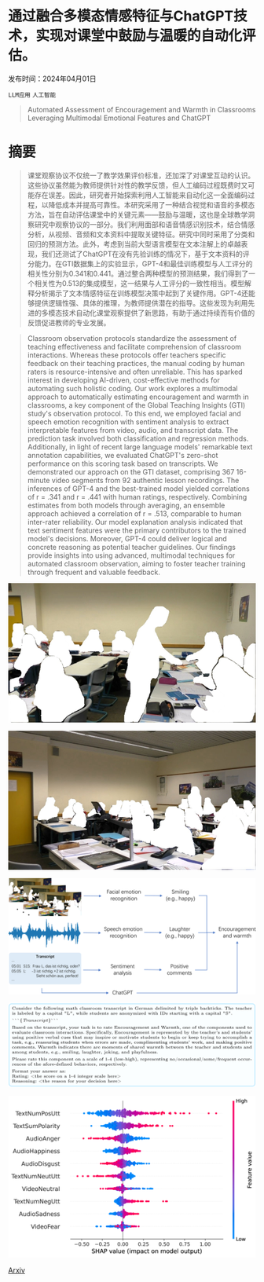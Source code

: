 # 通过融合多模态情感特征与ChatGPT技术，实现对课堂中鼓励与温暖的自动化评估。

发布时间：2024年04月01日

`LLM应用` `人工智能`

> Automated Assessment of Encouragement and Warmth in Classrooms Leveraging Multimodal Emotional Features and ChatGPT

# 摘要

> 课堂观察协议不仅统一了教学效果评价标准，还加深了对课堂互动的认识。这些协议虽然能为教师提供针对性的教学反馈，但人工编码过程既费时又可能存在误差。因此，研究者开始探索利用人工智能来自动化这一全面编码过程，以降低成本并提高可靠性。本研究采用了一种结合视觉和语音的多模态方法，旨在自动评估课堂中的关键元素——鼓励与温暖，这也是全球教学洞察研究中观察协议的一部分。我们利用面部和语音情感识别技术，结合情感分析，从视频、音频和文本资料中提取关键特征。研究中同时采用了分类和回归的预测方法。此外，考虑到当前大型语言模型在文本注解上的卓越表现，我们还测试了ChatGPT在没有先验训练的情况下，基于文本资料的评分能力。在GTI数据集上的实验显示，GPT-4和最佳训练模型与人工评分的相关性分别为0.341和0.441。通过整合两种模型的预测结果，我们得到了一个相关性为0.513的集成模型，这一结果与人工评分的一致性相当。模型解释分析揭示了文本情感特征在训练模型决策中起到了关键作用。GPT-4还能够提供逻辑性强、具体的推理，为教师提供潜在的指导。这些发现为利用先进的多模态技术自动化课堂观察提供了新思路，有助于通过持续而有价值的反馈促进教师的专业发展。

> Classroom observation protocols standardize the assessment of teaching effectiveness and facilitate comprehension of classroom interactions. Whereas these protocols offer teachers specific feedback on their teaching practices, the manual coding by human raters is resource-intensive and often unreliable. This has sparked interest in developing AI-driven, cost-effective methods for automating such holistic coding. Our work explores a multimodal approach to automatically estimating encouragement and warmth in classrooms, a key component of the Global Teaching Insights (GTI) study's observation protocol. To this end, we employed facial and speech emotion recognition with sentiment analysis to extract interpretable features from video, audio, and transcript data. The prediction task involved both classification and regression methods. Additionally, in light of recent large language models' remarkable text annotation capabilities, we evaluated ChatGPT's zero-shot performance on this scoring task based on transcripts. We demonstrated our approach on the GTI dataset, comprising 367 16-minute video segments from 92 authentic lesson recordings. The inferences of GPT-4 and the best-trained model yielded correlations of r = .341 and r = .441 with human ratings, respectively. Combining estimates from both models through averaging, an ensemble approach achieved a correlation of r = .513, comparable to human inter-rater reliability. Our model explanation analysis indicated that text sentiment features were the primary contributors to the trained model's decisions. Moreover, GPT-4 could deliver logical and concrete reasoning as potential teacher guidelines. Our findings provide insights into using advanced, multimodal techniques for automated classroom observation, aiming to foster teacher training through frequent and valuable feedback.

![通过融合多模态情感特征与ChatGPT技术，实现对课堂中鼓励与温暖的自动化评估。](../../../paper_images/2404.15310/x1.png)

![通过融合多模态情感特征与ChatGPT技术，实现对课堂中鼓励与温暖的自动化评估。](../../../paper_images/2404.15310/x2.png)

![通过融合多模态情感特征与ChatGPT技术，实现对课堂中鼓励与温暖的自动化评估。](../../../paper_images/2404.15310/x3.png)

![通过融合多模态情感特征与ChatGPT技术，实现对课堂中鼓励与温暖的自动化评估。](../../../paper_images/2404.15310/x4.png)

![通过融合多模态情感特征与ChatGPT技术，实现对课堂中鼓励与温暖的自动化评估。](../../../paper_images/2404.15310/x5.png)

[Arxiv](https://arxiv.org/abs/2404.15310)